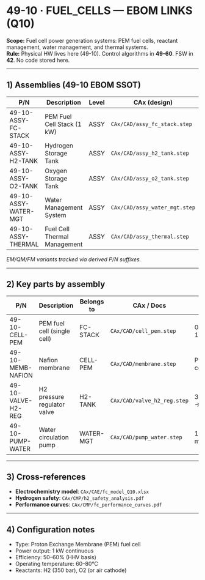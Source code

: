 # 49-10 · FUEL_CELLS — EBOM LINKS (Q10)

**Scope:** Fuel cell power generation systems: PEM fuel cells, reactant management, water management, and thermal systems.  
**Rule:** Physical HW lives here (49-10). Control algorithms in **49-60**. FSW in **42**. No code stored here.

---

## 1) Assemblies (49-10 EBOM SSOT)
| P/N                    | Description                                  | Level | CAx (design)                          | Status |
|------------------------|----------------------------------------------|-------|---------------------------------------|--------|
| 49-10-ASSY-FC-STACK    | PEM Fuel Cell Stack (1 kW)                   | ASSY  | `CAx/CAD/assy_fc_stack.step`          | WIP    |
| 49-10-ASSY-H2-TANK     | Hydrogen Storage Tank                        | ASSY  | `CAx/CAD/assy_h2_tank.step`           | RVW    |
| 49-10-ASSY-O2-TANK     | Oxygen Storage Tank                          | ASSY  | `CAx/CAD/assy_o2_tank.step`           | RVW    |
| 49-10-ASSY-WATER-MGT   | Water Management System                      | ASSY  | `CAx/CAD/assy_water_mgt.step`         | WIP    |
| 49-10-ASSY-THERMAL     | Fuel Cell Thermal Management                 | ASSY  | `CAx/CAD/assy_thermal.step`           | RVW    |

*EM/QM/FM variants tracked via derived P/N suffixes.*

---

## 2) Key parts by assembly
| P/N                     | Description                           | Belongs to        | CAx / Docs                         | Note |
|-------------------------|---------------------------------------|-------------------|------------------------------------|------|
| 49-10-CELL-PEM          | PEM fuel cell (single cell)           | FC-STACK          | `CAx/CAD/cell_pem.step`            | 0.7V @ 1A/cm²   |
| 49-10-MEMB-NAFION       | Nafion membrane                       | CELL-PEM          | `CAx/CAD/membrane.step`            | Proton conductor|
| 49-10-VALVE-H2-REG      | H2 pressure regulator valve           | H2-TANK           | `CAx/CAD/valve_h2_reg.step`        | 350 bar → 3 bar |
| 49-10-PUMP-WATER        | Water circulation pump                | WATER-MGT         | `CAx/CAD/pump_water.step`          | 100 mL/min      |

---

## 3) Cross-references
- **Electrochemistry model**: `CAx/CAE/fc_model_Q10.xlsx`
- **Hydrogen safety**: `CAx/CMP/h2_safety_analysis.pdf`
- **Performance curves**: `CAx/CMP/fc_performance_curves.pdf`

---

## 4) Configuration notes
- Type: Proton Exchange Membrane (PEM) fuel cell
- Power output: 1 kW continuous
- Efficiency: 50–60% (HHV basis)
- Operating temperature: 60–80°C
- Reactants: H2 (350 bar), O2 (or air cathode)
